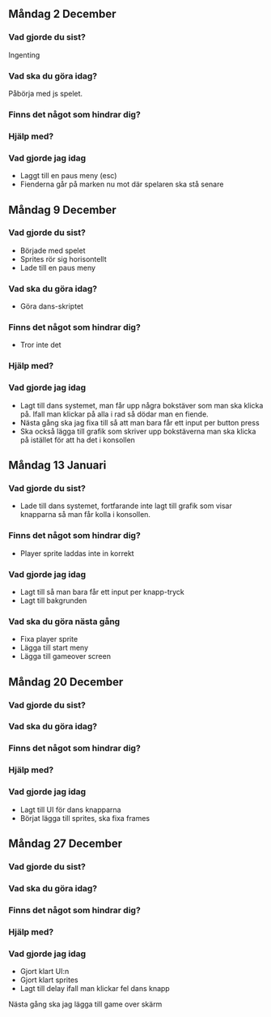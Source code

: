 <!-- ## Måndag 2 December

### Vad gjorde du sist?

### Vad ska du göra idag?

### Finns det något som hindrar dig?

### Hjälp med? 

### Vad gjorde jag idag -->


## Måndag 2 December

### Vad gjorde du sist?
Ingenting

### Vad ska du göra idag?
Påbörja med js spelet. 

### Finns det något som hindrar dig?

### Hjälp med?

### Vad gjorde jag idag
* Laggt till en paus meny (esc)
* Fienderna går på marken nu mot där spelaren ska stå senare



## Måndag 9 December

### Vad gjorde du sist?
* Började med spelet
* Sprites rör sig horisontellt
* Lade till en paus meny

### Vad ska du göra idag?
* Göra dans-skriptet

### Finns det något som hindrar dig?
* Tror inte det

### Hjälp med? 

### Vad gjorde jag idag
* Lagt till dans systemet, man får upp några bokstäver som man ska klicka på. Ifall man klickar på alla i rad så dödar man en fiende. 
* Nästa gång ska jag fixa till så att man bara får ett input per button press
* Ska också lägga till grafik som skriver upp bokstäverna man ska klicka på istället för att ha det i konsollen



## Måndag 13 Januari

### Vad gjorde du sist?
* Lade till dans systemet, fortfarande inte lagt till grafik som visar knapparna så man får kolla i konsollen. 

### Finns det något som hindrar dig?
* Player sprite laddas inte in korrekt

### Vad gjorde jag idag
* Lagt till så man bara får ett input per knapp-tryck
* Lagt till bakgrunden

### Vad ska du göra nästa gång
* Fixa player sprite
* Lägga till start meny
* Lägga till gameover screen


## Måndag 20 December

### Vad gjorde du sist?

### Vad ska du göra idag?

### Finns det något som hindrar dig?

### Hjälp med? 

### Vad gjorde jag idag

* Lagt till UI för dans knapparna
* Börjat lägga till sprites, ska fixa frames

## Måndag 27 December

### Vad gjorde du sist?

### Vad ska du göra idag?

### Finns det något som hindrar dig?

### Hjälp med? 

### Vad gjorde jag idag

* Gjort klart UI:n
* Gjort klart sprites
* Lagt till delay ifall man klickar fel dans knapp

Nästa gång ska jag lägga till game over skärm